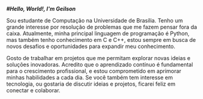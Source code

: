 ***#Hello, World!, I'm Geilson***

Sou estudante de Computação na Universidade de Brasília. Tenho um grande interesse por resolução de problemas que me fazem pensar fora da caixa. Atualmente, minha principal linguagem de programação é Python, mas também tenho conhecimento em C e C++, estou sempre em busca de novos desafios e oportunidades para expandir meu conhecimento.

Gosto de trabalhar em projetos que me permitam explorar novas ideias e soluções inovadoras. Acredito que o aprendizado contínuo é fundamental para o crescimento profissional, e estou comprometido em aprimorar minhas habilidades a cada dia. Se você também tem interesse em tecnologia, ou gostaria de discutir ideias e projetos, ficarei feliz em conectar e colaborar. 
<!-- Proudly created with GPRM ( https://gprm.itsvg.in ) -->
